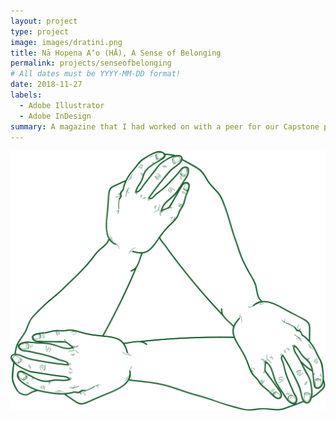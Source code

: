 ```yaml
---
layout: project
type: project
image: images/dratini.png
title: Nā Hopena A‘o (HĀ), A Sense of Belonging
permalink: projects/senseofbelonging
# All dates must be YYYY-MM-DD format!
date: 2018-11-27
labels:
  - Adobe Illustrator
  - Adobe InDesign
summary: A magazine that I had worked on with a peer for our Capstone project for our second year graphics class.
---
```


<img class="ui medium floated rounded image" src="/images/hopena.png.pdf" length="800" width="800">


